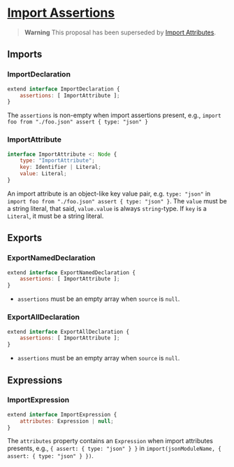# [Import Assertions][proposal-import-assertions]

> **Warning**
> This proposal has been superseded by [Import Attributes](../experimental/import-attributes.md).

## Imports

### ImportDeclaration

```js
extend interface ImportDeclaration {
    assertions: [ ImportAttribute ];
}
```

The `assertions` is non-empty when import assertions present, e.g., `import foo from "./foo.json" assert { type: "json" }`

### ImportAttribute

```js
interface ImportAttribute <: Node {
    type: "ImportAttribute";
    key: Identifier | Literal;
    value: Literal;
}
```

An import attribute is an object-like key value pair, e.g. `type: "json"` in `import foo from "./foo.json" assert { type: "json" }`. The `value` must be a string literal, that said, `value.value` is always `string`-type. If `key` is a `Literal`, it must be a string literal.

## Exports

### ExportNamedDeclaration

```js
extend interface ExportNamedDeclaration {
    assertions: [ ImportAttribute ];
}
```
- `assertions` must be an empty array when `source` is `null`.

### ExportAllDeclaration

```js
extend interface ExportAllDeclaration {
    assertions: [ ImportAttribute ];
}
```
- `assertions` must be an empty array when `source` is `null`.

## Expressions

### ImportExpression

```js
extend interface ImportExpression {
    attributes: Expression | null;
}
```

The `attributes` property contains an `Expression` when import attributes presents, e.g., `{ assert: { type: "json" } }` in `import(jsonModuleName, { assert: { type: "json" } })`.

[proposal-import-assertions]: https://github.com/tc39/proposal-import-attributes/tree/f5ad402cd3d3f82f28b1d1be2bfd567cd26336af